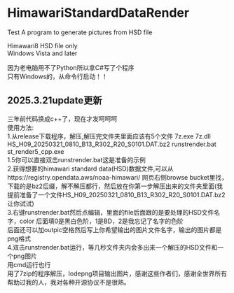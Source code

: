 # HimawariStandardDataRender
Test
A program to generate pictures from HSD file

Himawari8  HSD file only  
 Windows Vista and later

因为老电脑用不了Python所以拿C#写了个程序  
只有Windows的，从命令行启动！！ 
## 2025.3.21update更新
三年前代码换成c++了，现在才发呵呵呵  
使用方法:  
1.从release下载程序，解压,解压完文件夹里面应该有5个文件 7z.exe 7z.dll HS_H09_20250321_0810_B13_R302_R20_S0101.DAT.bz2 runstrender.bat st_render5_cpp.exe  
1.5你可以直接双击runstrender.bat这是准备的示例  
2.获得想要的himawari standard data(HSD)数据文件,可以从https://registry.opendata.aws/noaa-himawari/ 网页右侧browse bucket里找，下载的是bz2后缀，解不解压都行，然后放在你第一步解压出来的文件夹里面(我提前准备了一个文件HS_H09_20250321_0810_B13_R302_R20_S0101.DAT.bz2让你试试)  
3.右键runstrender.bat然后点编辑，里面的file后面跟的是要处理的HSD文件名字，color 后面填0是黑白色阶，1是BD，2是我忘记了名字的色阶  
后面还可以加outpic空格然后写上你希望输出的图片文件名字，输出的图片都是png格式  
4.双击runstrender.bat运行，等几秒文件夹内会多出来一个解压的HSD文件和一个png图片  
用cmd运行也行  
用了7zip的程序解压，lodepng项目输出图片，感谢这些作者们，感谢全世界所有帮助过我的人，我对各种开源协议不是很熟。 
